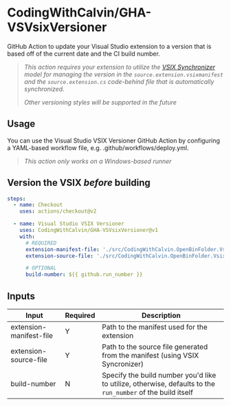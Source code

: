 # CodingWithCalvin/GHA-VSVsixVersioner

GitHub Action to update your Visual Studio extension to a version that is based
off of the current date and the CI build number.

> _This action requires your extension to utilize the
> [VSIX Synchronizer](https://marketplace.visualstudio.com/items?itemName=MadsKristensen.VsixSynchronizer64)
> model for managing the version in the `source.extension.vsixmanifest` and the
> `source.extension.cs` code-behind file that is automatically synchronized._
>
> _Other versioning styles will be supported in the future_

## Usage

You can use the Visual Studio VSIX Versioner GitHub Action by configuring a
YAML-based workflow file, e.g. .github/workflows/deploy.yml.

> _This action only works on a Windows-based runner_

## Version the VSIX _before_ building

```yml
steps:
  - name: Checkout
    uses: actions/checkout@v2

  - name: Visual Studio VSIX Versioner
    uses: CodingWithCalvin/GHA-VSVsixVersioner@v1
    with:
      # REQUIRED
      extension-manifest-file: './src/CodingWithCalvin.OpenBinFolder.Vsix/source.extension.vsixmanifest'
      extension-source-file: './src/CodingWithCalvin.OpenBinFolder.Vsix/source.extension.cs'

      # OPTIONAL
      build-number: ${{ github.run_number }}
```

## Inputs

| Input                   | Required | Description                                                                                                 |
| ----------------------- | -------- | ----------------------------------------------------------------------------------------------------------- |
| extension-manifest-file | Y        | Path to the manifest used for the extension                                                                 |
| extension-source-file   | Y        | Path to the source file generated from the manifest (using VSIX Syncronizer)                                |
| build-number            | N        | Specify the build number you'd like to utilize, otherwise, defaults to the `run_number` of the build itself |
